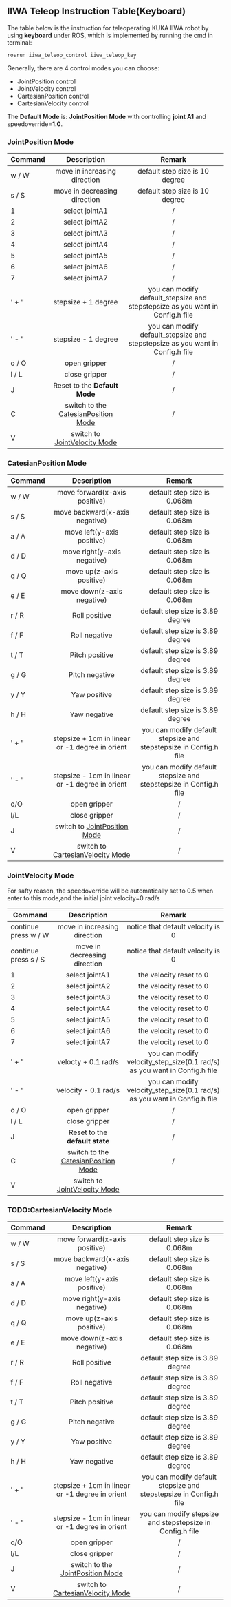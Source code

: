 
## IIWA Teleop Instruction Table(Keyboard)
The table below is the instruction for teleoperating KUKA IIWA robot by using **keyboard** under ROS, which is implemented by running the cmd in terminal:

`rosrun iiwa_teleop_control iiwa_teleop_key`

Generally, there are 4 control modes you can choose:
* JointPosition control
* JointVelocity control
* CartesianPosition control 
* CartesianVelocity control

The **Default Mode** is: **JointPosition Mode** with controlling **joint A1** and speedoverride=**1.0**.
### JointPosition Mode<a name="JP"></a>

| Command        |     Description      |Remark   |
| ------------- |:-------------:| :-----:|
| w / W      |  move in increasing direction | default step size is 10 degree |
| s / S      | move in decreasing direction  |   default step size is 10 degree |
| 1  | select jointA1 | /
| 2  | select jointA2 | /
| 3  | select jointA3 | /
| 4  | select jointA4 | /
| 5  | select jointA5 | /
| 6  | select jointA6 | /
| 7  | select jointA7 | /
| ' + ' | stepsize + 1 degree | you can modify default_stepsize and stepstepsize as you want in Config.h file
| ' - ' | stepsize - 1 degree | you can modify default_stepsize and stepstepsize as you want in Config.h file
| o / O | open gripper | /
| l / L | close gripper| /
| J | Reset to the **Default Mode**|/
| C | switch to the [CatesianPosition Mode](#CP) |/
| V | switch to [JointVelocity Mode](#JV)|


### CatesianPosition Mode <a name="CP"></a>

| Command        |     Description      |Remark   |
| ------------- |:-------------:| :-----:|
| w / W      |  move forward(x-axis positive) | default step size is 0.068m |
| s / S      | move backward(x-axis negative)  |   default step size is 0.068m |
| a / A      | move left(y-axis positive)  |   default step size is 0.068m |
| d / D      | move right(y-axis negative)  |   default step size is 0.068m |
| q / Q      | move up(z-axis positive)  |   default step size is 0.068m |
| e / E      | move down(z-axis negative)  |   default step size is 0.068m |
| r / R      | Roll positive  |   default step size is 3.89 degree |
| f / F      | Roll negative  |   default step size is 3.89 degree |
| t / T      | Pitch positive  |   default step size is 3.89 degree |
| g / G      | Pitch negative  |   default step size is 3.89 degree |
| y / Y      | Yaw positive  |   default step size is 3.89 degree |
| h / H      | Yaw negative  |   default step size is 3.89 degree |
| ' + ' | stepsize + 1cm in linear or -1 degree in orient | you can modify default stepsize and stepstepsize in Config.h file
| ' - ' | stepsize - 1cm in linear or -1 degree in orient | you can modify default stepsize and stepstepsize in Config.h file
| o/O | open gripper | /
| l/L  | close gripper | /
| J | switch to [JointPosition Mode](#JP)|/
| V | switch to [CartesianVelocity Mode](#CV)|/

### JointVelocity Mode <a name="JV"></a>
For safty reason, the speedoverride will be automatically set to 0.5 when enter to this mode,and the initial joint velocity=0 rad/s

| Command        |     Description      |Remark   |
| ------------- |:-------------:| :-----:|
| continue press w / W      |  move in increasing direction | notice that default velocity is 0
| continue press s / S      |  move in decreasing direction | notice that default velocity is 0
| 1  | select jointA1 | the velocity reset to 0 
| 2  | select jointA2 | the velocity reset to 0 
| 3  | select jointA3 | the velocity reset to 0 
| 4  | select jointA4 | the velocity reset to 0 
| 5  | select jointA5 | the velocity reset to 0 
| 6  | select jointA6 | the velocity reset to 0 
| 7  | select jointA7 | the velocity reset to 0 
| ' + ' | velocty + 0.1 rad/s | you can modify velocity_step_size(0.1 rad/s) as you want in Config.h file
| ' - ' | velocity - 0.1 rad/s | you can modify velocity_step_size(0.1 rad/s) as you want in Config.h file
| o / O | open gripper | /
| l / L | close gripper| /
| J | Reset to the **default state**|/
| C | switch to the [CatesianPosition Mode](#CP) |/
| V | switch to [JointVelocity Mode](#JV)|

### TODO:CartesianVelocity Mode <a name="CV"></a>
| Command        |     Description      |Remark   |
| ------------- |:-------------:| :-----:|
| w / W      |  move forward(x-axis positive) | default step size is 0.068m |
| s / S      | move backward(x-axis negative)  |   default step size is 0.068m |
| a / A      | move left(y-axis positive)  |   default step size is 0.068m |
| d / D      | move right(y-axis negative)  |   default step size is 0.068m |
| q / Q      | move up(z-axis positive)  |   default step size is 0.068m |
| e / E      | move down(z-axis negative)  |   default step size is 0.068m |
| r / R      | Roll positive  |   default step size is 3.89 degree |
| f / F      | Roll negative  |   default step size is 3.89 degree |
| t / T      | Pitch positive  |   default step size is 3.89 degree |
| g / G      | Pitch negative  |   default step size is 3.89 degree |
| y / Y      | Yaw positive  |   default step size is 3.89 degree |
| h / H      | Yaw negative  |   default step size is 3.89 degree |
| ' + ' | stepsize + 1cm in linear or -1 degree in orient | you can modify default stepsize and stepstepsize in Config.h file
| ' - ' | stepsize - 1cm in linear or -1 degree in orient | you can modify stepsize and stepstepsize in Config.h file
| o/O | open gripper | /
| l/L  | close gripper | /
| J | switch to the [JointPosition Mode](#JP)|/
| V | switch to [CartesianVelocity Mode](#CV)|/
